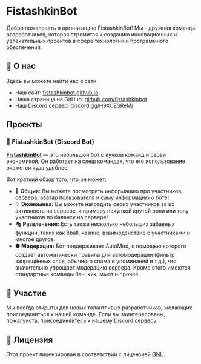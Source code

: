 # FistashkinBot

Добро пожаловать в организацию FistashkinBot! Мы - дружная команда разработчиков, которая стремится к созданию инновационных и увлекательных проектов в сфере технологий и программного обеспечения.

## 🌸 О нас
Здесь вы можете найти нас в сети:
- Наш сайт: [fistashkinbot.github.io](https://fistashkinbot.github.io)
- Наша страница на GitHub: [github.com/fistashkinbot](https://github.com/fistashkinbot)
- Наш Discord сервер: [discord.gg/H9XCZSReMj](https://discord.gg/H9XCZSReMj)

## Проекты

### 🐒 FistashkinBot (Discord Bot)
[**FistashkinBot**](https://github.com/fistashkinbot/FistashkinBot-Beta) — это небольшой бот с кучкой команд и своей экономикой. Он работает на слеш командах, что его использование окажется куда удобнее.

Вот краткий обзор того, что он может:
* 🎀 **Общие:** Вы можете посмотреть информацию про участников, сервера, аватар пользователя и саму информацию о боте!
* ✨ **Экономика:** Вы можете наградить своих участников за их активность на сервере, к примеру покупкой крутой роли или топу участников по балансу на сервере!
* 🎭 **Развлечение:** Есть также несколько небольших забавных функций, таких как 8ball, казино, взаимодействие с участниками и многое другое.
* 🛡️ **Модерация:** Бот поддерживает AutoMod, с помощью которого создаёт автоматически правила для автомодерации (фильтр запрещённых слов, обычного спама и упоминаний и т.д.), что значительно упрощает модерацию сервера. Кроме этого имеются стандартные команды бан, кик, мьют и прочее.

## 🥳 Участие
Мы всегда открыты для новых талантливых разработчиков, желающих присоединиться к нашей команде. Если вы заинтересованы, пожалуйста, присоединяйтесь к нашему [Discord серверу](https://discord.gg/H9XCZSReMj).

## 📝 Лицензия
Этот проект лицензирован в соответствии с лицензией [GNU](LICENSE).

